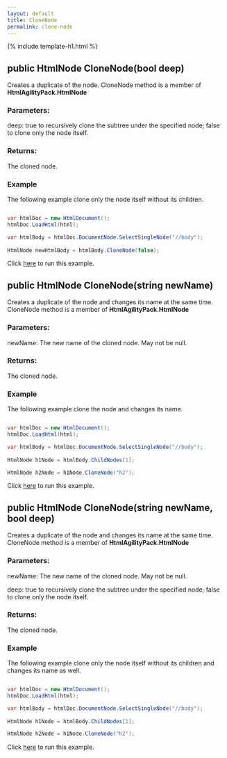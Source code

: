 ```yaml
---
layout: default
title: CloneNode
permalink: clone-node
---
```


{% include template-h1.html %}

## public HtmlNode CloneNode(bool deep)

Creates a duplicate of the node. CloneNode method is a member of **HtmlAgilityPack.HtmlNode**

### Parameters:

deep: true to recursively clone the subtree under the specified node; false to clone only the node itself.

### Returns:

The cloned node.

### Example

The following example clone only the node itself without its children.

```csharp

var htmlDoc = new HtmlDocument();
htmlDoc.LoadHtml(html);

var htmlBody = htmlDoc.DocumentNode.SelectSingleNode("//body");
		
HtmlNode newHtmlBody = htmlBody.CloneNode(false);

```

Click [here](https://dotnetfiddle.net/ETUR7Y) to run this example.

## public HtmlNode CloneNode(string newName)

Creates a duplicate of the node and changes its name at the same time. CloneNode method is a member of **HtmlAgilityPack.HtmlNode**

### Parameters:

newName: The new name of the cloned node. May not be null.

### Returns:

The cloned node.

### Example

The following example clone the node and changes its name.

```csharp

var htmlDoc = new HtmlDocument();
htmlDoc.LoadHtml(html);

var htmlBody = htmlDoc.DocumentNode.SelectSingleNode("//body");
		
HtmlNode h1Node = htmlBody.ChildNodes[1];

HtmlNode h2Node = h1Node.CloneNode("h2");

```

Click [here](https://dotnetfiddle.net/2bK3FZ) to run this example.

## public HtmlNode CloneNode(string newName, bool deep)

Creates a duplicate of the node and changes its name at the same time. CloneNode method is a member of **HtmlAgilityPack.HtmlNode**

### Parameters:

newName: The new name of the cloned node. May not be null.

deep: true to recursively clone the subtree under the specified node; false to clone only the node itself.

### Returns:

The cloned node.

### Example

The following example clone only the node itself without its children and changes its name as well.

```csharp

var htmlDoc = new HtmlDocument();
htmlDoc.LoadHtml(html);

var htmlBody = htmlDoc.DocumentNode.SelectSingleNode("//body");
		
HtmlNode h1Node = htmlBody.ChildNodes[1];

HtmlNode h2Node = h1Node.CloneNode("h2");

```

Click [here](https://dotnetfiddle.net/gblMur) to run this example.
